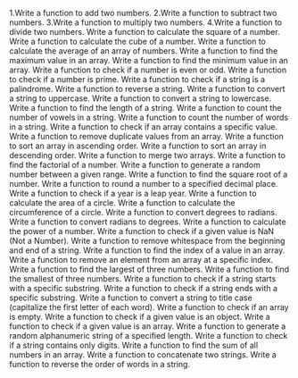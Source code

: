 1.Write a function to add two numbers.
  2.Write a function to subtract two numbers.
3.Write a function to multiply two numbers.
4.Write a function to divide two numbers.
Write a function to calculate the square of a number.
Write a function to calculate the cube of a number.
Write a function to calculate the average of an array of numbers.
Write a function to find the maximum value in an array.
Write a function to find the minimum value in an array.
Write a function to check if a number is even or odd.
Write a function to check if a number is prime.
Write a function to check if a string is a palindrome.
Write a function to reverse a string.
Write a function to convert a string to uppercase.
Write a function to convert a string to lowercase.
Write a function to find the length of a string.
Write a function to count the number of vowels in a string.
Write a function to count the number of words in a string.
Write a function to check if an array contains a specific value.
Write a function to remove duplicate values from an array.
Write a function to sort an array in ascending order.
Write a function to sort an array in descending order.
Write a function to merge two arrays.
Write a function to find the factorial of a number.
Write a function to generate a random number between a given range.
Write a function to find the square root of a number.
Write a function to round a number to a specified decimal place.
Write a function to check if a year is a leap year.
Write a function to calculate the area of a circle.
Write a function to calculate the circumference of a circle.
Write a function to convert degrees to radians.
Write a function to convert radians to degrees.
Write a function to calculate the power of a number.
Write a function to check if a given value is NaN (Not a Number).
Write a function to remove whitespace from the beginning and end of a string.
Write a function to find the index of a value in an array.
Write a function to remove an element from an array at a specific index.
Write a function to find the largest of three numbers.
Write a function to find the smallest of three numbers.
Write a function to check if a string starts with a specific substring.
Write a function to check if a string ends with a specific substring.
Write a function to convert a string to title case (capitalize the first letter of each word).
Write a function to check if an array is empty.
Write a function to check if a given value is an object.
Write a function to check if a given value is an array.
Write a function to generate a random alphanumeric string of a specified length.
Write a function to check if a string contains only digits.
Write a function to find the sum of all numbers in an array.
Write a function to concatenate two strings.
Write a function to reverse the order of words in a string.
